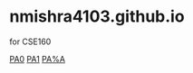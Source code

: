 # nmishra4103.github.io
for CSE160

[PA0](https://nmishra4103.github.io/PA0/features.html)
[PA1](https://nmishra4103.github.io/PA1/features.html)
[PA%A](https://nmishra4103.github.io/PA5A/features.html)

